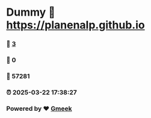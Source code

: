 # Dummy :link: https://planenalp.github.io 
### :page_facing_up: [3](https://planenalp.github.io/tag.html) 
### :speech_balloon: 0 
### :hibiscus: 57281 
### :alarm_clock: 2025-03-22 17:38:27 
### Powered by :heart: [Gmeek](https://github.com/Meekdai/Gmeek)
